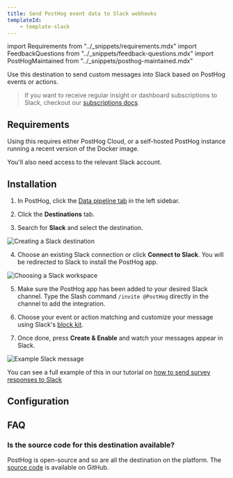 ```yaml
---
title: Send PostHog event data to Slack webhooks
templateId:
    - template-slack
---
```


import Requirements from "../_snippets/requirements.mdx"
import FeedbackQuestions from "../_snippets/feedback-questions.mdx"
import PostHogMaintained from "../_snippets/posthog-maintained.mdx"

Use this destination to send custom messages into Slack based on PostHog events or actions. 

> If you want to receive regular insight or dashboard subscriptions to Slack, checkout our [subscriptions docs](/docs/product-analytics/subscriptions).

## Requirements

Using this requires either PostHog Cloud, or a self-hosted PostHog instance running a recent version of the Docker image.

You'll also need access to the relevant Slack account.

## Installation

1. In PostHog, click the [Data pipeline tab](https://us.posthog.com/pipeline/overview) in the left sidebar.

2. Click the **Destinations** tab.

3. Search for **Slack** and select the destination.
<img alt="Creating a Slack destination" src="https://res.cloudinary.com/dmukukwp6/image/upload/slack_create_8b55d6d50f.png"/>

4. Choose an existing Slack connection or click **Connect to Slack**. You will be redirected to Slack to install the PostHog app.
<img alt="Choosing a Slack workspace" src="https://res.cloudinary.com/dmukukwp6/image/upload/slack_choose_2_2802fc3f92.png"/>

5. Make sure the PostHog app has been added to your desired Slack channel. Type the Slash command `/invite @PostHog` directly in the channel to add the integration.

6. Choose your event or action matching and customize your message using Slack's [block kit](https://api.slack.com/block-kit/building). 

7. Once done, press **Create & Enable** and watch your messages appear in Slack.
<img alt="Example Slack message" src="https://res.cloudinary.com/dmukukwp6/image/upload/slack_example_80bff761a9.png"/>

You can see a full example of this in our tutorial on [how to send survey responses to Slack](/tutorials/slack-surveys)

<HideOnCDPIndex>

## Configuration

<TemplateParameters />

## FAQ

### Is the source code for this destination available?

PostHog is open-source and so are all the destination on the platform. The [source code](https://github.com/PostHog/posthog/blob/master/posthog/cdp/templates/slack/template_slack.py) is available on GitHub.

<PostHogMaintained />

<FeedbackQuestions />

</HideOnCDPIndex>